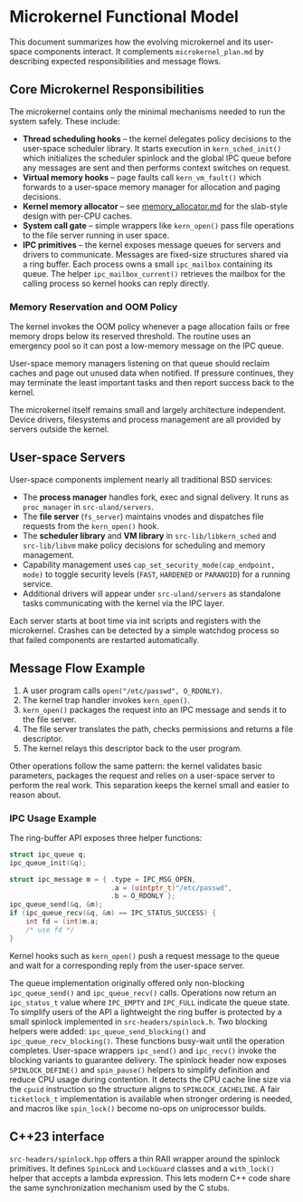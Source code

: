 # Microkernel Functional Model

This document summarizes how the evolving microkernel and its user-space
components interact.  It complements `microkernel_plan.md` by describing
expected responsibilities and message flows.

## Core Microkernel Responsibilities

The microkernel contains only the minimal mechanisms needed to run the
system safely.  These include:

- **Thread scheduling hooks** – the kernel delegates policy decisions to the
  user-space scheduler library.  It starts execution in `kern_sched_init()`
  which initializes the scheduler spinlock and the global IPC queue before any
  messages are sent and then performs context switches on request.
- **Virtual memory hooks** – page faults call `kern_vm_fault()` which forwards
  to a user-space memory manager for allocation and paging decisions.
- **Kernel memory allocator** – see [memory_allocator.md](memory_allocator.md)
  for the slab-style design with per-CPU caches.
- **System call gate** – simple wrappers like `kern_open()` pass file
  operations to the file server running in user space.
 - **IPC primitives** – the kernel exposes message queues for servers and
   drivers to communicate.  Messages are fixed-size structures shared via a ring buffer.
   Each process owns a small `ipc_mailbox` containing its queue.  The helper
   `ipc_mailbox_current()` retrieves the mailbox for the calling process so
   kernel hooks can reply directly.
### Memory Reservation and OOM Policy

The kernel invokes the OOM policy whenever a page allocation fails or free memory drops below its reserved threshold. The routine uses an emergency pool so it can post a low-memory message on the IPC queue.

User-space memory managers listening on that queue should reclaim caches and page out unused data when notified. If pressure continues, they may terminate the least important tasks and then report success back to the kernel.

The microkernel itself remains small and largely architecture independent.
Device drivers, filesystems and process management are all provided by
servers outside the kernel.

## User-space Servers

User-space components implement nearly all traditional BSD services:

- The **process manager** handles fork, exec and signal delivery.  It runs as
  `proc_manager` in `src-uland/servers`.
- The **file server** (`fs_server`) maintains vnodes and dispatches file
  requests from the `kern_open()` hook.
- The **scheduler library** and **VM library** in `src-lib/libkern_sched`
  and `src-lib/libvm` make policy decisions for scheduling and memory
  management.
- Capability management uses `cap_set_security_mode(cap_endpoint, mode)` to
  toggle security levels (`FAST`, `HARDENED` or `PARANOID`) for a running
  service.
- Additional drivers will appear under `src-uland/servers` as standalone
  tasks communicating with the kernel via the IPC layer.

Each server starts at boot time via init scripts and registers with the
microkernel.  Crashes can be detected by a simple watchdog process so that
failed components are restarted automatically.

## Message Flow Example

1. A user program calls `open("/etc/passwd", O_RDONLY)`.
2. The kernel trap handler invokes `kern_open()`.
3. `kern_open()` packages the request into an IPC message and sends it to
   the file server.
4. The file server translates the path, checks permissions and returns a file
   descriptor.
5. The kernel relays this descriptor back to the user program.

Other operations follow the same pattern: the kernel validates basic
parameters, packages the request and relies on a user-space server to
perform the real work.  This separation keeps the kernel small and easier
to reason about.


### IPC Usage Example

The ring-buffer API exposes three helper functions:

```c
struct ipc_queue q;
ipc_queue_init(&q);

struct ipc_message m = { .type = IPC_MSG_OPEN,
                         .a = (uintptr_t)"/etc/passwd",
                         .b = O_RDONLY };
ipc_queue_send(&q, &m);
if (ipc_queue_recv(&q, &m) == IPC_STATUS_SUCCESS) {
    int fd = (int)m.a;
    /* use fd */
}
```

Kernel hooks such as `kern_open()` push a request message to the queue and wait
for a corresponding reply from the user-space server.

The queue implementation originally offered only non-blocking `ipc_queue_send()`
and `ipc_queue_recv()` calls.  Operations now return an `ipc_status_t`
value where `IPC_EMPTY` and `IPC_FULL` indicate the queue state.  To
simplify users of the API a lightweight
the ring buffer is protected by a small spinlock implemented in
`src-headers/spinlock.h`. Two blocking helpers were added:
`ipc_queue_send_blocking()` and `ipc_queue_recv_blocking()`.  These functions
busy-wait until the operation completes.  User-space wrappers `ipc_send()` and
`ipc_recv()` invoke the blocking variants to guarantee delivery.
The spinlock header now exposes `SPINLOCK_DEFINE()` and `spin_pause()`
helpers to simplify definition and reduce CPU usage during contention.
It detects the CPU cache line size via the `cpuid` instruction so the
structure aligns to `SPINLOCK_CACHELINE`.  A fair `ticketlock_t`
implementation is available when stronger ordering is needed, and
macros like `spin_lock()` become no-ops on uniprocessor builds.

## C++23 interface

`src-headers/spinlock.hpp` offers a thin RAII wrapper around the
spinlock primitives.  It defines `SpinLock` and `LockGuard` classes
and a `with_lock()` helper that accepts a lambda expression.  This
lets modern C++ code share the same synchronization mechanism used by
the C stubs.
